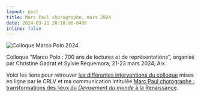 ```yaml
---
layout: post
title: Marc Paul chorographe, mars 2024
date: 2024-03-21 20:10:00-0400
inline: false
---
```


![Colloque Marco Polo 2024](https://la3m.cnrs.fr/wp-content/uploads/2024/02/Affiche-Marco-Polo-700-ans-1200x1696.jpg "Colloque Marco Polo 2024").

Colloque "Marco Polo : 700 ans de lectures et de représentations", organisé par Christine Gadrat et Sylvie Requemora, 21-23 mars 2024, Aix. 

Voici les liens pour retrouver [les différentes interventions du colloque](https://youtu.be/AviQZAQ2i2k?feature=shared) mises en ligne par le CRLV et ma communication intitulée [Marc Paul chorographe : transformations des lieux du _Devisement du monde_ à la Renaissance](https://youtu.be/AviQZAQ2i2k?feature=shared).



